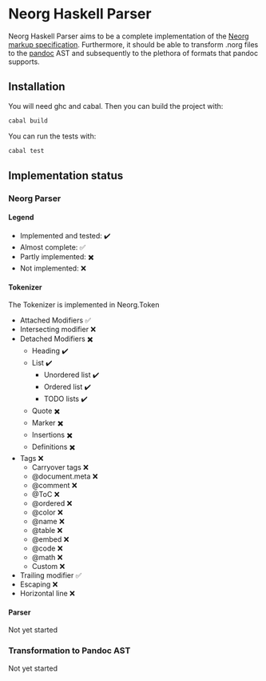 # Neorg Haskell Parser

Neorg Haskell Parser aims to be a complete implementation of the [Neorg markup specification](https://github.com/nvim-neorg/neorg/blob/main/docs/NFF-0.1-spec.md). Furthermore, it should be able to transform .norg files to the [pandoc](https://github.com/jgm/pandoc) AST and subsequently to the plethora of formats that pandoc supports.

## Installation

You will need ghc and cabal. Then you can build the project with:
```bash
cabal build
```

You can run the tests with:
```bash
cabal test
```

<!-- For quicker development, I have set up a bash script in `testing/ghcid.sh` which tries to parse `testing/test.norg` on every file change. It relies on the tool `ghcid`.  -->

## Implementation status

### Neorg Parser

#### Legend

- Implemented and tested: :heavy_check_mark:
- Almost complete: :white_check_mark: 
- Partly implemented: :heavy_multiplication_x:
- Not implemented: :x:

#### Tokenizer

The Tokenizer is implemented in Neorg.Token

- Attached Modifiers :white_check_mark:
- Intersecting modifier :x:
- Detached Modifiers :heavy_multiplication_x:
  - Heading :heavy_check_mark:
  - List :heavy_check_mark:
    - Unordered list :heavy_check_mark:
    - Ordered list :heavy_check_mark:
    - TODO lists :heavy_check_mark:
  - Quote :heavy_multiplication_x: 
  - Marker :heavy_multiplication_x: 
  - Insertions :heavy_multiplication_x:
  - Definitions :heavy_multiplication_x:
- Tags :x:
  - Carryover tags :x:
  - @document.meta :x:
  - @comment :x:
  - @ToC :x:
  - @ordered :x:
  - @color :x:
  - @name :x:
  - @table :x:
  - @embed :x:
  - @code :x:
  - @math :x:
  - Custom :x:
- Trailing modifier :white_check_mark:
- Escaping :x:
- Horizontal line :x:

#### Parser

Not yet started

### Transformation to Pandoc AST

Not yet started
